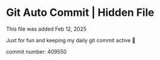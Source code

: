 # Git Auto Commit | Hidden File

This file was added Feb 12, 2025

Just for fun and keeping my daily git commit active 🤪

commit number: 409550
